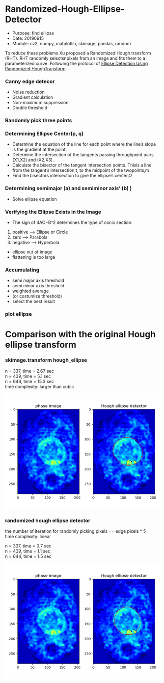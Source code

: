 # Randomized-Hough-Ellipse-Detector

* Purpose: find ellipse
* Date: 20190915
* Module: cv2, numpy, matplotlib, skimage, pandas, random


To reduce these problems Xu proposed a Randomized Hough transform (RHT). RHT randomly selectsnpixels from an image and fits them to a parameterized curve. Following the protocol of [Ellipse Detection Using Randomized HoughTransform](https://www.researchgate.net/publication/238703185_Ellipse_Detection_Using_Randomized_Hough_Transform)

### Canny edge detecor
* Noise reduction
* Gradient calculation
* Non-maximum suppression
* Double threshold

### Randomly pick three points

### Determining Ellipse Center(p, q)
* Determine the equation of the line for each point where the line’s slope is the gradient at the point.
* Determine the intersection of the tangents passing throughpoint pairs (X1,X2) and (X2,X3).
* Calculate the bisector of the tangent intersection points. Thisis a line from the tangent’s intersection,t, to the midpoint of the twopoints,m
* Find the bisectors intersection to give the ellipse’s center,O

### Determining semimajor (a) and semiminor axis’ (b) )
* Solve ellipse equation

### Verifying the Ellipse Exists in the Image
* The sign of 4AC−B^2 determines the type of conic section:
1. positive --> Ellipse or Circle
2. zero --> Parabola
3. negative --> Hyperbola
* ellipse out of image
* flattening is too large 

### Accumulating
* semi major axis threshold
* semi minor axis threshold
* weighted average
* (or costumize threshold)
* select the best result

### plot ellipse

# Comparison with the original Hough ellipse transform

### skimage.transform hough_ellipse

n = 337, time = 2.67 sec  
n = 439, time = 5.1 sec  
n = 644, time = 15.3 sec  
time complexity: larger than cubic  

![](/hough.png)



### randomized hough ellipse detector

the number of iteration for randomly picking pixels == edge pixels * 5  
time complexity: linear  

n = 337, time = 0.7 sec  
n = 439, time = 1.1 sec  
n = 644, time = 1.5 sec  

![](/Rhough.png)





